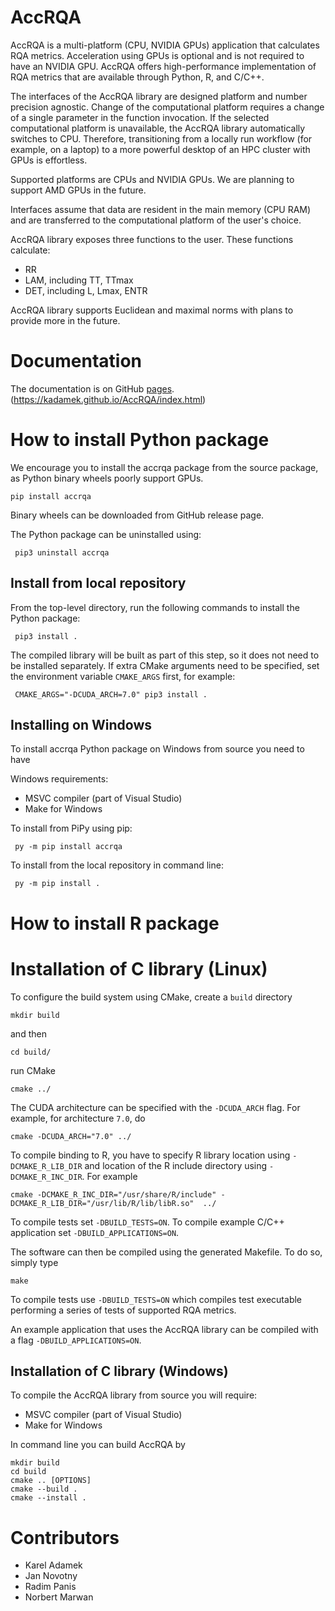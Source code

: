 # AccRQA
AccRQA is a multi-platform (CPU, NVIDIA GPUs) application that calculates RQA metrics. Acceleration using GPUs is optional and is not required to have an NVIDIA GPU. AccRQA offers high-performance implementation of RQA metrics that are available through Python, R, and C/C++. 

The interfaces of the AccRQA library are designed platform and number precision agnostic. Change of the computational platform requires a change of a single parameter in the function invocation. If the selected computational platform is unavailable, the AccRQA library automatically switches to CPU. Therefore, transitioning from a locally run workflow (for example, on a laptop) to a more powerful desktop of an HPC cluster with GPUs is effortless. 

Supported platforms are CPUs and NVIDIA GPUs. We are planning to support AMD GPUs in the future.

Interfaces assume that data are resident in the main memory (CPU RAM) and are transferred to the computational platform of the user's choice. 

AccRQA library exposes three functions to the user. These functions calculate:
 - RR
 - LAM, including TT, TTmax
 - DET, including L, Lmax, ENTR

AccRQA library supports Euclidean and maximal norms with plans to provide more in the future.

Documentation
===
The documentation is on GitHub [pages](https://kadamek.github.io/AccRQA/index.html). (https://kadamek.github.io/AccRQA/index.html)

How to install Python package
===

We encourage you to install the accrqa package from the source package, as Python binary wheels poorly support GPUs.

    pip install accrqa

Binary wheels can be downloaded from GitHub release page.

The Python package can be uninstalled using:

     pip3 uninstall accrqa

Install from local repository
---

From the top-level directory, run the following commands to install
the Python package:

     pip3 install .

The compiled library will be built as part of this step, so it does not need to
be installed separately. If extra CMake arguments need to be specified, set the
environment variable ``CMAKE_ARGS`` first, for example:

     CMAKE_ARGS="-DCUDA_ARCH=7.0" pip3 install .

Installing on Windows
---

To install accrqa Python package on Windows from source you need to have 

Windows requirements:
  - MSVC compiler (part of Visual Studio)
  - Make for Windows

To install from PiPy using pip:

     py -m pip install accrqa

To install from the local repository in command line:

     py -m pip install .


How to install R package
===


Installation of C library (Linux)
===

To configure the build system using CMake, create a `build` directory

    mkdir build

and then

    cd build/

run CMake

    cmake ../

The CUDA architecture can be specified with the `-DCUDA_ARCH` flag. For example, for architecture `7.0`, do

    cmake -DCUDA_ARCH="7.0" ../

To compile binding to R, you have to specify R library location using `-DCMAKE_R_LIB_DIR` and location of the R include directory using `-DCMAKE_R_INC_DIR`. For example

    cmake -DCMAKE_R_INC_DIR="/usr/share/R/include" -DCMAKE_R_LIB_DIR="/usr/lib/R/lib/libR.so"  ../

To compile tests set `-DBUILD_TESTS=ON`.
To compile example C/C++ application set `-DBUILD_APPLICATIONS=ON`.

The software can then be compiled using the generated Makefile. To do so, simply type

    make

To compile tests use ``-DBUILD_TESTS=ON`` which compiles test executable performing a series of tests of supported RQA metrics.

An example application that uses the AccRQA library can be compiled with a flag ``-DBUILD_APPLICATIONS=ON``.


Installation of C library (Windows)
---

To compile the AccRQA library from source you will require:
  - MSVC compiler (part of Visual Studio)
  - Make for Windows


In command line you can build AccRQA by

    mkdir build
    cd build
    cmake .. [OPTIONS]
    cmake --build .
    cmake --install .


Contributors
===
 - Karel Adamek
 - Jan Novotny
 - Radim Panis
 - Norbert Marwan
 
